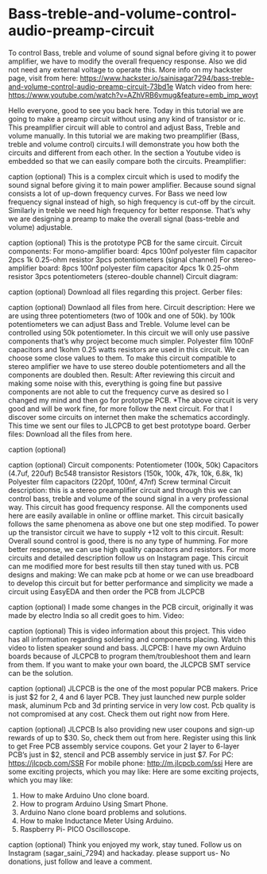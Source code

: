 # Bass-treble-and-volume-control-audio-preamp-circuit
To control Bass, treble and volume of sound signal before giving it to power amplifier, we have to modify the overall frequency response. Also we did not need any external voltage to operate this.
More info on my hackster page, visit from here: https://www.hackster.io/sainisagar7294/bass-treble-and-volume-control-audio-preamp-circuit-73bd1e
Watch video from here: https://www.youtube.com/watch?v=AZhVRB6vmug&feature=emb_imp_woyt

Hello everyone, good to see you back here. Today in this tutorial we are going to make a preamp circuit without using any kind of transistor or ic. This preamplifier circuit will able to control and adjust Bass, Treble and volume manually.
In this tutorial we are making two preamplifier (Bass, treble and volume control) circuits.I will demonstrate you how both the circuits and different from each other. In the section a Youtube video is embedded so that we can easily compare both the circuits.
Preamplifier:

caption (optional)
This is a complex circuit which is used to modify the sound signal before giving it to main power amplifier. Because sound signal consists a lot of up-down frequency curves. For Bass we need low frequency signal instead of high, so high frequency is cut-off by the circuit. Similarly in treble we need high frequency for better response. That’s why we are designing a preamp to make the overall signal (bass-treble and volume) adjustable.

caption (optional)
This is the prototype PCB for the same circuit.
Circuit components:
For mono-amplifier board:
4pcs 100nf polyester film capacitor
2pcs 1k 0.25-ohm resistor
3pcs potentiometers (signal channel)
For stereo-amplifier board:
8pcs 100nf polyester film capacitor
4pcs 1k 0.25-ohm resistor
3pcs potentiometers (stereo-double channel)
Circuit diagram:

caption (optional)
Download all files regarding this project.
Gerber files:

caption (optional)
Downlaod all files from here.
Circuit description:
Here we are using three potentiometers (two of 100k and one of 50k). by 100k potentiometers we can adjust Bass and Treble. Volume level can be controlled using 50k potentiometer. In this circuit we will only use passive components that’s why project become much simpler.
Polyester film 100nF capacitors and 1kohm 0.25 watts resistors are used in this circuit. We can choose some close values to them.
To make this circuit compatible to stereo amplifier we have to use stereo double potentiometers and all the components are doubled then.
Result:
After reviewing this circuit and making some noise with this, everything is going fine but passive components are not able to cut the frequency curve as desired so I changed my mind and then go for prototype PCB.
*The above circuit is very good and will be work fine, for more follow the next circuit.
For that I discover some circuits on internet then make the schematics accordingly. This time we sent our files to JLCPCB to get best prototype board.
Gerber files:
Download all the files from here.

caption (optional)


caption (optional)
Circuit components:
Potentiometer (100k, 50k)
Capacitors (4.7uf, 220uf)
Bc548 transistor
Resistors (150k, 100k, 47k, 10k, 6.8k, 1k)
Polyester film capacitors (220pf, 100nf, 47nf)
Screw terminal
Circuit description:
this is a stereo preamplifier circuit and through this we can control bass, treble and volume of the sound signal in a very professional way. This circuit has good frequency response. All the components used here are easily available in online or offline market. This circuit basically follows the same phenomena as above one but one step modified. To power up the transistor circuit we have to supply +12 volt to this circuit.
Result:
Overall sound control is good, there is no any type of humming. For more better response, we can use high quality capacitors and resistors.
For more circuits and detailed description follow us on Instagram page. This circuit can me modified more for best results till then stay tuned with us.
PCB designs and making:
We can make pcb at home or we can use breadboard to develop this circuit but for better performance and simplicity we made a circuit using EasyEDA and then order the PCB from JLCPCB

caption (optional)
I made some changes in the PCB circuit, originally it was made by electro India so all credit goes to him.
Video:

caption (optional)
This is video information about this project. This video has all information regarding soldering and components placing. Watch this video to listen speaker sound and bass.
JLCPCB:
I have my own Arduino boards because of JLCPCB to program them/troubleshoot them and learn from them. If you want to make your own board, the JLCPCB SMT service can be the solution.

caption (optional)
JLCPCB is the one of the most popular PCB makers. Price is just $2 for 2, 4 and 6 layer PCB. They just launched new purple solder mask, aluminum Pcb and 3d printing service in very low cost. Pcb quality is not compromised at any cost. Check them out right now from Here.

caption (optional)
JLCPCB Is also providing new user coupons and sign-up rewards of up to $30. So, check them out from here. Register using this link to get Free PCB assembly service coupons. Get your 2 layer to 6-layer PCB’s just in $2, stencil and PCB assembly service in just $7.
For PC: https://jlcpcb.com/SSR For mobile phone: http://m.jlcpcb.com/ssi
Here are some exciting projects, which you may like:
Here are some exciting projects, which you may like:
1) How to make Arduino Uno clone board.    
2) How to program Arduino Using Smart Phone.
3) Arduino Nano clone board problems and solutions.
4) How to make Inductance Meter Using Arduino.
5) Raspberry Pi- PICO Oscilloscope.

caption (optional)
Think you enjoyed my work, stay tuned. Follow us on Instagram (sagar_saini_7294) and hackaday.
please support us- No donations, just follow and leave a comment.
